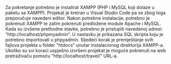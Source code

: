 Za pokretanje potrebno je instalirat XAMPP (PHP i MySQL koji dolaze u paketu sa XAMPP).
Projekat je kreiran u Visual Studio Code pa se zbog toga preporučuje navedeni editor. 
Nakon potrebne instalacije, potrebno je pokrenuti XAMPP te zatim pokrenuti predložene module Apache i MySQL. 
Kada su izvšene prethodne stavke, potrebno je pristupiti navedenoj adresi: “http://localhost/phpmyadmin”.
U nastavku je prikazana SQL skripta koju je potrebno importovati u phpyadmin.
Sljedeći korak je premještanje svih fajlova projekta u folder "htdocs" unutar instalacionog direktorija XAMPP-a.
Ukoliko su svi koraci uspješno izvršeni projekat je moguće pokrenuti na web pretraživaču pomoću “http://localhost/travel/” URL-a. 
